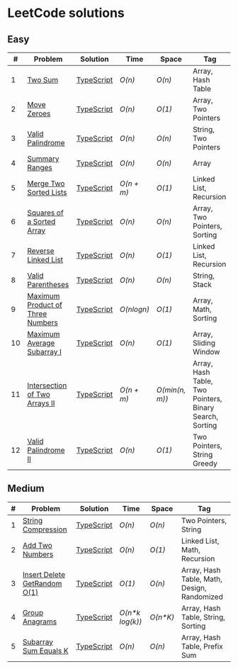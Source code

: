 # LeetCode solutions

## Easy

| #   | Problem                                                                                             | Solution                                                                                                            | Time       | Space          | Tag                                                     |
| --- | --------------------------------------------------------------------------------------------------- | ------------------------------------------------------------------------------------------------------------------- | ---------- | -------------- | ------------------------------------------------------- |
| 1   | [Two Sum](https://leetcode.com/problems/two-sum/)                                                   | [TypeScript](https://github.com/sandrig/leetcode/blob/master/typescript/src/twoSum/README.md)                       | _O(n)_     | _O(n)_         | Array, Hash Table                                       |
| 2   | [Move Zeroes](https://leetcode.com/problems/move-zeroes/)                                           | [TypeScript](https://github.com/sandrig/leetcode/blob/master/typescript/src/moveZeroes/README.md)                   | _O(n)_     | _O(1)_         | Array, Two Pointers                                     |
| 3   | [Valid Palindrome](https://leetcode.com/problems/valid-palindrome/)                                 | [TypeScript](https://github.com/sandrig/leetcode/blob/master/typescript/src/validPalindrome/README.md)              | _O(n)_     | _O(n)_         | String, Two Pointers                                    |
| 4   | [Summary Ranges](https://leetcode.com/problems/summary-ranges/)                                     | [TypeScript](https://github.com/sandrig/leetcode/blob/master/typescript/src/summaryRanges/README.md)                | _O(n)_     | _O(n)_         | Array                                                   |
| 5   | [Merge Two Sorted Lists](https://leetcode.com/problems/merge-two-sorted-lists/)                     | [TypeScript](https://github.com/sandrig/leetcode/blob/master/typescript/src/mergeTwoSortedLists/README.md)          | _O(n + m)_ | _O(1)_         | Linked List, Recursion                                  |
| 6   | [Squares of a Sorted Array](https://leetcode.com/problems/squares-of-a-sorted-array/)               | [TypeScript](https://github.com/sandrig/leetcode/blob/master/typescript/src/squaresOfaSortedArray/README.md)        | _O(n)_     | _O(n)_         | Array, Two Pointers, Sorting                            |
| 7   | [Reverse Linked List](https://leetcode.com/problems/reverse-linked-list/)                           | [TypeScript](https://github.com/sandrig/leetcode/blob/master/typescript/src/reverseLinkedList/README.md)            | _O(n)_     | _O(1)_         | Linked List, Recursion                                  |
| 8   | [Valid Parentheses](https://leetcode.com/problems/valid-parentheses/)                               | [TypeScript](https://github.com/sandrig/leetcode/blob/master/typescript/src/validParentheses/README.md)             | _O(n)_     | _O(n)_         | String, Stack                                           |
| 9   | [Maximum Product of Three Numbers](https://leetcode.com/problems/maximum-product-of-three-numbers/) | [TypeScript](https://github.com/sandrig/leetcode/blob/master/typescript/src/maximumProductofThreeNumbers/README.md) | _O(nlogn)_ | _O(1)_         | Array, Math, Sorting                                    |
| 10  | [Maximum Average Subarray I](https://leetcode.com/problems/maximum-average-subarray-i/)             | [TypeScript](https://github.com/sandrig/leetcode/blob/master/typescript/src/maximumAverageSubarrayI/README.md)      | _O(n)_     | _O(1)_         | Array, Sliding Window                                   |
| 11  | [Intersection of Two Arrays II](https://leetcode.com/problems/intersection-of-two-arrays-ii/)       | [TypeScript](https://github.com/sandrig/leetcode/blob/master/typescript/src/intersectionOfTwoArraysII/README.md)    | _O(n + m)_ | _O(min(n, m))_ | Array, Hash Table, Two Pointers, Binary Search, Sorting |
| 12  | [Valid Palindrome II](https://leetcode.com/problems/valid-palindrome-ii/)                           | [TypeScript](https://github.com/sandrig/leetcode/blob/master/typescript/src/validPalindromeII/README.md)            | _O(n)_     | _O(1)_         | Two Pointers, String Greedy                             |

## Medium

| #   | Problem                                                                                   | Solution                                                                                                     | Time             | Space     | Tag                                         |
| --- | ----------------------------------------------------------------------------------------- | ------------------------------------------------------------------------------------------------------------ | ---------------- | --------- | ------------------------------------------- |
| 1   | [String Compression](https://leetcode.com/problems/string-compression/)                   | [TypeScript](https://github.com/sandrig/leetcode/blob/master/typescript/src/stringCompression/README.md)     | _O(n)_           | _O(n)_    | Two Pointers, String                        |
| 2   | [Add Two Numbers](https://leetcode.com/problems/add-two-numbers/)                         | [TypeScript](https://github.com/sandrig/leetcode/blob/master/typescript/src/addTwoNumbers/README.md)         | _O(n)_           | _O(1)_    | Linked List, Math, Recursion                |
| 3   | [Insert Delete GetRandom O(1)](https://leetcode.com/problems/insert-delete-getrandom-o1/) | [TypeScript](https://github.com/sandrig/leetcode/blob/master/typescript/src/insertDeleteGetRandom/README.md) | _O(1)_           | _O(n)_    | Array, Hash Table, Math, Design, Randomized |
| 4   | [Group Anagrams](https://leetcode.com/problems/group-anagrams/)                           | [TypeScript](https://github.com/sandrig/leetcode/blob/master/typescript/src/groupAnagrams/README.md)         | _O(n\*k log(k))_ | _O(n\*K)_ | Array, Hash Table, String, Sorting          |
| 5   | [Subarray Sum Equals K](https://leetcode.com/problems/subarray-sum-equals-k/)             | [TypeScript](https://github.com/sandrig/leetcode/blob/master/typescript/src/subarraySumEqualsK/README.md)    | _O(n)_           | _O(n)_    | Array, Hash Table, Prefix Sum               |
